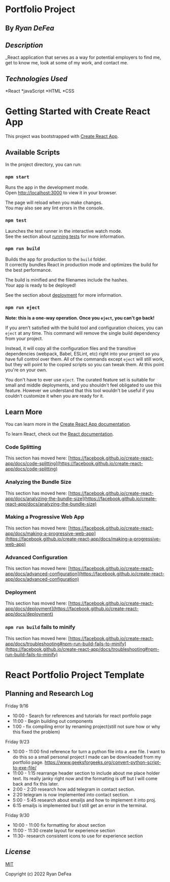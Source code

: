 # Portfolio Project 

## By *_Ryan DeFea_*


## _Description_

_React application that serves as a way for potential employers to find me, get to know me, look at some of my work, and contact me. 

## _Technologies Used_

*React
*javaScript
*HTML
*CSS




# Getting Started with Create React App

This project was bootstrapped with [Create React App](https://github.com/facebook/create-react-app).

## Available Scripts

In the project directory, you can run:

### `npm start`

Runs the app in the development mode.\
Open [http://localhost:3000](http://localhost:3000) to view it in your browser.

The page will reload when you make changes.\
You may also see any lint errors in the console.

### `npm test`

Launches the test runner in the interactive watch mode.\
See the section about [running tests](https://facebook.github.io/create-react-app/docs/running-tests) for more information.

### `npm run build`

Builds the app for production to the `build` folder.\
It correctly bundles React in production mode and optimizes the build for the best performance.

The build is minified and the filenames include the hashes.\
Your app is ready to be deployed!

See the section about [deployment](https://facebook.github.io/create-react-app/docs/deployment) for more information.

### `npm run eject`

**Note: this is a one-way operation. Once you `eject`, you can't go back!**

If you aren't satisfied with the build tool and configuration choices, you can `eject` at any time. This command will remove the single build dependency from your project.

Instead, it will copy all the configuration files and the transitive dependencies (webpack, Babel, ESLint, etc) right into your project so you have full control over them. All of the commands except `eject` will still work, but they will point to the copied scripts so you can tweak them. At this point you're on your own.

You don't have to ever use `eject`. The curated feature set is suitable for small and middle deployments, and you shouldn't feel obligated to use this feature. However we understand that this tool wouldn't be useful if you couldn't customize it when you are ready for it.

## Learn More

You can learn more in the [Create React App documentation](https://facebook.github.io/create-react-app/docs/getting-started).

To learn React, check out the [React documentation](https://reactjs.org/).

### Code Splitting

This section has moved here: [https://facebook.github.io/create-react-app/docs/code-splitting](https://facebook.github.io/create-react-app/docs/code-splitting)

### Analyzing the Bundle Size

This section has moved here: [https://facebook.github.io/create-react-app/docs/analyzing-the-bundle-size](https://facebook.github.io/create-react-app/docs/analyzing-the-bundle-size)

### Making a Progressive Web App

This section has moved here: [https://facebook.github.io/create-react-app/docs/making-a-progressive-web-app](https://facebook.github.io/create-react-app/docs/making-a-progressive-web-app)

### Advanced Configuration

This section has moved here: [https://facebook.github.io/create-react-app/docs/advanced-configuration](https://facebook.github.io/create-react-app/docs/advanced-configuration)

### Deployment

This section has moved here: [https://facebook.github.io/create-react-app/docs/deployment](https://facebook.github.io/create-react-app/docs/deployment)

### `npm run build` fails to minify

This section has moved here: [https://facebook.github.io/create-react-app/docs/troubleshooting#npm-run-build-fails-to-minify](https://facebook.github.io/create-react-app/docs/troubleshooting#npm-run-build-fails-to-minify)


# React Portfolio Project Template

## Planning and Research Log
Friday 9/16
* 10:00 - Search for references and tutorials for react portfolio page 
* 11:00 - Begin building out components
* 1:00 - fix compiling error by renaming project(still not sure how or why this fixed the problem)

Friday 9/23 
* 10:00 - 11:00 find reference for turn a python file into a .exe file. I want to do    this so a small personal project I made can be downloaded from my portfolio page. 
https://www.geeksforgeeks.org/convert-python-script-to-exe-file/
* 11:00 - 1:15 rearrange header section to include about me place holder text. Its really janky right now and the formatting is off but I will come back and fix this later.
* 2:00 - 2:20 research how add telegram in contact section. 
* 2:20 telegram is now implemented into contact section.
* 5:00 - 5:45 research about emailjs and how to implement it into proj.
* 6:15 emailjs is implemented but I still get an error in the terminal. 

Friday 9/30
* 10:00 - 11:00 fix formatting for about section 
* 11:00 - 11:30 create layout for experience section 
* 11:30-  research consistent icons to use for experience section



## _License_
[MIT](License)

Copyright (c) 2022 Ryan DeFea

